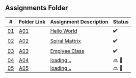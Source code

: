 ## Assignments Folder

|      #      | Folder Link  | Assignment Description  | Status             |
| :---------: | ------------ | ----------------------- | ------------------ |
| [01](./A01) | [A01](./A01) | [Hello World](./A01)    | :heavy_check_mark: |
| [02](./A02) | [A02](./A02) | [Spiral Mattrix](./A02) | :heavy_check_mark: |
| [03](./A03) | [A03](./A03) | [Emplyee Class](./A03)  | :heavy_check_mark: |
| [04](./A04) | [A04](./A04) | [loading...](./A04)     | :soon: 🔴          |
| [05](./A05) | [A05](./A05) | [loading...](./A05)     | :soon: 🔴          |
